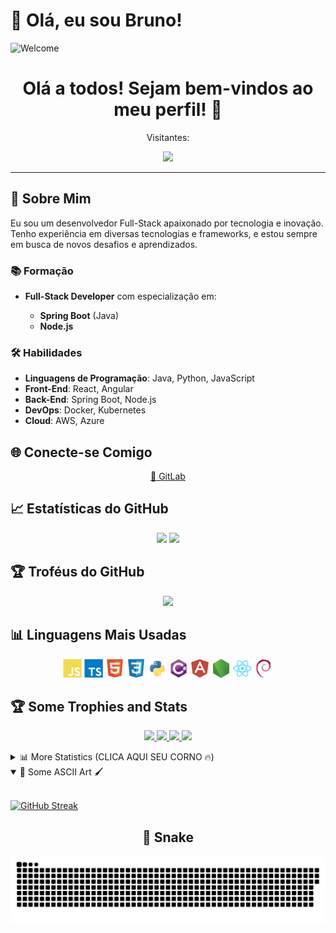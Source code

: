 <h1>👋 Olá, eu sou Bruno!</h1>

<img src="https://media.giphy.com/media/3o7aD2saalBwwftBIY/giphy.gif" alt="Welcome">
<h1 align="center">
    Olá a todos! Sejam bem-vindos ao meu perfil! 👋
</h1>

<p align="center">Visitantes:</p>
<div align="center">
  <img src="https://visitor-badge.laobi.icu/badge?page_id=sucloudflare.sucloudflare&"  />
</div>


<hr>

<h2>🚀 Sobre Mim</h2>
<p>Eu sou um desenvolvedor Full-Stack apaixonado por tecnologia e inovação. Tenho experiência em diversas tecnologias e frameworks, e estou sempre em busca de novos desafios e aprendizados.</p>

<h3>📚 Formação</h3>
<ul>
  <li><strong>Full-Stack Developer</strong> com especialização em:</li>
  <ul>
    <li><strong>Spring Boot</strong> (Java)</li>
    <li><strong>Node.js</strong></li>
  </ul>
</ul>

<h3>🛠️ Habilidades</h3>
<ul>
  <li><strong>Linguagens de Programação</strong>: Java, Python, JavaScript</li>
  <li><strong>Front-End</strong>: React, Angular</li>
  <li><strong>Back-End</strong>: Spring Boot, Node.js</li>
  <li><strong>DevOps</strong>: Docker, Kubernetes</li>
  <li><strong>Cloud</strong>: AWS, Azure</li>
</ul>

<h2>🌐 Conecte-se Comigo</h2>
<p align="center">
  <a href="https://gitlab.com/sucloudflare/" target="_blank">🐙 GitLab</a>
</p>

<h2>📈 Estatísticas do GitHub</h2>
<p align="center">
  <img height="180em" src="https://github-readme-stats.vercel.app/api?username=sucloudflare&show_icons=true&theme=react&include_all_commits=true&count_private=false"/>
  <img height="180em" src="https://github-readme-stats.vercel.app/api/top-langs/?username=sucloudflare&layout=compact&langs_count=7&theme=react"/>
</p>

<h2>🏆 Troféus do GitHub</h2>
<p align="center">
  <img src="https://github-profile-trophy.vercel.app/?username=sucloudflare&theme=onedark" />
</p>

<h2>📊 Linguagens Mais Usadas</h2>
<p align="center">
  <img alt="JavaScript" height="30" src="https://raw.githubusercontent.com/devicons/devicon/master/icons/javascript/javascript-plain.svg">
  <img alt="TypeScript" height="30" src="https://raw.githubusercontent.com/devicons/devicon/master/icons/typescript/typescript-plain.svg">
  <img alt="HTML" height="30" src="https://raw.githubusercontent.com/devicons/devicon/master/icons/html5/html5-original.svg">
  <img alt="CSS" height="30" src="https://raw.githubusercontent.com/devicons/devicon/master/icons/css3/css3-original.svg">
  <img alt="Python" height="30" src="https://raw.githubusercontent.com/devicons/devicon/master/icons/python/python-original.svg">
  <img alt="C#" height="30" src="https://raw.githubusercontent.com/devicons/devicon/master/icons/csharp/csharp-original.svg">
  <img alt="Angular" height="30" src="https://raw.githubusercontent.com/devicons/devicon/master/icons/angularjs/angularjs-plain.svg">
  <img alt="Node.js" height="30" src="https://raw.githubusercontent.com/devicons/devicon/master/icons/nodejs/nodejs-original.svg">
  <img alt="React" height="30" src="https://raw.githubusercontent.com/devicons/devicon/master/icons/react/react-original.svg">
  <img alt="Debian" height="30" src="https://raw.githubusercontent.com/devicons/devicon/master/icons/debian/debian-original.svg">
</p>

<h2>🏆 Some Trophies and Stats</h2>

<p align="center">
  <a href="https://referral.hackthebox.com/mz7Kryv" target="_blank">
    <img src="http://github-profile-summary-cards.vercel.app/api/cards/stats?username=sucloudflare&theme=transparent"/>
    <img src="http://github-profile-summary-cards.vercel.app/api/cards/productive-time?username=sucloudflare&theme=transparent&utcOffset=-3"/>
    <img src="http://github-profile-summary-cards.vercel.app/api/cards/repos-per-language?username=sucloudflare&theme=transparent"/>
    <img src="http://github-profile-summary-cards.vercel.app/api/cards/most-commit-language?username=sucloudflare&theme=transparent"/>
  </a>
</p>

<details align="left">
  <summary>📊 More Statistics (CLICA AQUI SEU CORNO 🔥)</summary>
  <br>
  <p align="center">
    <img src="https://github-readme-stats.vercel.app/api?username=sucloudflare&show_icons=true&theme=radical&rank_icon=percentile"/>
    <img src="https://github-readme-stats.vercel.app/api/top-langs/?username=sucloudflare&layout=compact&langs_count=20&theme=radical&custom_title=Top%20Languages" alt="Top Languages" />
  </p>
  <p align="center">
    <img src="https://github-readme-activity-graph.vercel.app/graph?username=sucloudflare&radius=16&theme=chartreuse-dark&area=true&order=5" alt="activity-graph" />
  </p>
  <p align="right"><i>*did you notice they are a little bit different?! Lol</i></p>
</details>

<details open>
  <summary>🎨 Some ASCII Art 🖌️</summary>
  <br>

  [![GitHub Streak](https://streak-stats.demolab.com/?user=sucloudflare&theme=bear&background=011627&border=761EE7&dates=939EFF)](https://git.io/streak-stats)
</details>

<h2 align="center">🐍 Snake</h2>
<p align="center">
  <img src="https://github.com/sucloudflare/sucloudflare/blob/output/github-contribution-grid-snake.svg" alt="Snake animation" />
</p>
